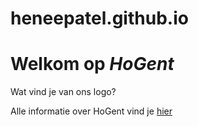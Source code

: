 # heneepatel.github.io<!DOCTYPE html>
<html lang="en">
<head>
    <meta charset="UTF-8">
    <meta name="viewport" content="width=device-width, initial-scale=1.0">
    <title>Mijn eerste webpagina</title>
    <link rel="stylesheet" href="css/styles.css">
</head>
<body>
    <h1>Welkom op <em>HoGent</em></h1>
    <p>Wat vind je van ons logo? <img src="images/logo.png" alt=""></p>
    <p>Alle informatie over HoGent vind je <a href="https://www.hogent.be/">hier</a></p>
</body>
</html>
